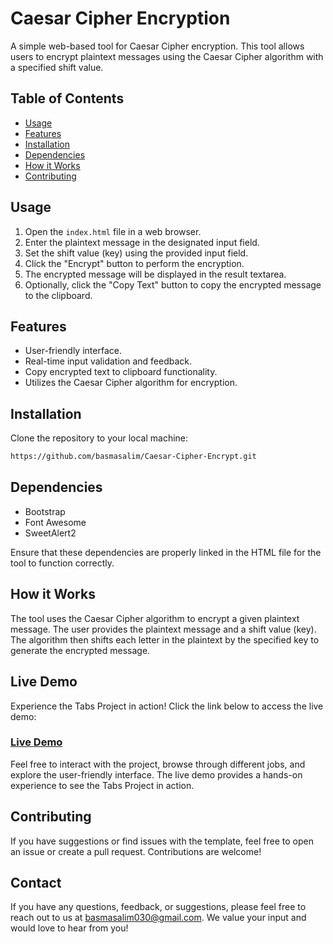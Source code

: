 # Caesar Cipher Encryption
A simple web-based tool for Caesar Cipher encryption. This tool allows users to encrypt plaintext messages using the Caesar Cipher algorithm with a specified shift value.

## Table of Contents

- [Usage](#usage)
- [Features](#features)
- [Installation](#installation)
- [Dependencies](#dependencies)
- [How it Works](#how-it-works)
- [Contributing](#contributing)

## Usage

1. Open the `index.html` file in a web browser.
2. Enter the plaintext message in the designated input field.
3. Set the shift value (key) using the provided input field.
4. Click the "Encrypt" button to perform the encryption.
5. The encrypted message will be displayed in the result textarea.
6. Optionally, click the "Copy Text" button to copy the encrypted message to the clipboard.

## Features

- User-friendly interface.
- Real-time input validation and feedback.
- Copy encrypted text to clipboard functionality.
- Utilizes the Caesar Cipher algorithm for encryption.

## Installation

Clone the repository to your local machine:

```bash
https://github.com/basmasalim/Caesar-Cipher-Encrypt.git
```

## Dependencies
- Bootstrap
- Font Awesome
- SweetAlert2

Ensure that these dependencies are properly linked in the HTML file for the tool to function correctly.

## How it Works
The tool uses the Caesar Cipher algorithm to encrypt a given plaintext message. The user provides the plaintext message and a shift value (key). The algorithm then shifts each letter in the plaintext by the specified key to generate the encrypted message.

## Live Demo

Experience the Tabs Project in action! Click the link below to access the live demo:

### [Live Demo](https://basmasalim.github.io/Caesar-Cipher-Encrypt/)

Feel free to interact with the project, browse through different jobs, and explore the user-friendly interface. The live demo provides a hands-on experience to see the Tabs Project in action.

## Contributing
If you have suggestions or find issues with the template, feel free to open an issue or create a pull request. Contributions are welcome!

## Contact
If you have any questions, feedback, or suggestions, please feel free to reach out to us at [basmasalim030@gmail.com](mailto:basmasalim030@gmail.com). We value your input and would love to hear from you!
